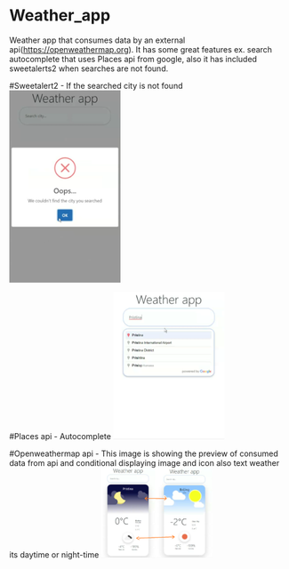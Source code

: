 # Weather_app
Weather app that consumes data by an external api(https://openweathermap.org). It has some great features ex. 
search autocomplete that uses Places api from google, also it has included sweetalerts2 when searches are not found.

#Sweetalert2 - If the searched city is not found
<img src="public/img/error.png" width="200">

#Places api - Autocomplete
<img src="public/img/autocomplete.png" width="200">

#Openweathermap api - This image is showing the preview of consumed data from api and conditional displaying image and icon also text weather its daytime or night-time
<img src="public/img/daynnight.png" width="200">
